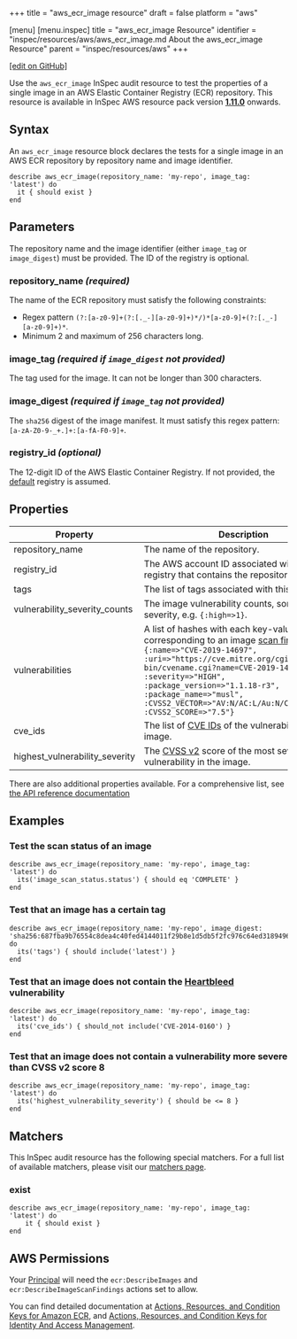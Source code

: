 +++
title = "aws_ecr_image resource"
draft = false
platform = "aws"

[menu]
  [menu.inspec]
    title = "aws_ecr_image Resource"
    identifier = "inspec/resources/aws/aws_ecr_image.md About the aws_ecr_image Resource"
    parent = "inspec/resources/aws"
+++

[\[edit on GitHub\]](https://github.com/inspec/inspec/blob/master/docs-chef-io/content/inspec/resources/aws_ecr_image.md)

Use the `aws_ecr_image` InSpec audit resource to test the properties of a single image in an AWS Elastic Container Registry (ECR) repository.
This resource is available in InSpec AWS resource pack version **[1.11.0](https://github.com/inspec/inspec-aws/releases/tag/v1.11.0)** onwards.

## Syntax

An `aws_ecr_image` resource block declares the tests for a single image in an AWS ECR repository by repository name and image identifier.

    describe aws_ecr_image(repository_name: 'my-repo', image_tag: 'latest') do
      it { should exist }
    end

## Parameters

The repository name and the image identifier (either `image_tag` or `image_digest`) must be provided. The ID of the registry is optional.

### repository_name _(required)_

The name of the ECR repository must satisfy the following constraints:

- Regex pattern `(?:[a-z0-9]+(?:[._-][a-z0-9]+)*/)*[a-z0-9]+(?:[._-][a-z0-9]+)*`.
- Minimum 2 and maximum of 256 characters long.

### image_tag _(required if `image_digest` not provided)_

The tag used for the image. It can not be longer than 300 characters.

### image_digest _(required if `image_tag` not provided)_

The `sha256` digest of the image manifest. It must satisfy this regex pattern: `[a-zA-Z0-9-_+.]+:[a-fA-F0-9]+`.

### registry_id _(optional)_

The 12-digit ID of the AWS Elastic Container Registry. If not provided, the [default](https://docs.aws.amazon.com/AmazonECR/latest/APIReference/API_DescribeRepositories.html) registry is assumed.

## Properties

| Property                       | Description                                                                                                                                                                                                                                                                                                                                                                                                                  |
| ------------------------------ | ---------------------------------------------------------------------------------------------------------------------------------------------------------------------------------------------------------------------------------------------------------------------------------------------------------------------------------------------------------------------------------------------------------------------------- |
| repository_name                | The name of the repository.                                                                                                                                                                                                                                                                                                                                                                                                  |
| registry_id                    | The AWS account ID associated with the registry that contains the repository.                                                                                                                                                                                                                                                                                                                                                |
| tags                           | The list of tags associated with this image.                                                                                                                                                                                                                                                                                                                                                                                 |
| vulnerability_severity_counts  | The image vulnerability counts, sorted by severity, e.g. `{:high=>1}`.                                                                                                                                                                                                                                                                                                                                                       |
| vulnerabilities                | A list of hashes with each key-value pair corresponding to an image [scan findings](https://docs.aws.amazon.com/AmazonECR/latest/APIReference/API_ImageScanFinding.html). E.g. `{:name=>"CVE-2019-14697", :uri=>"https://cve.mitre.org/cgi-bin/cvename.cgi?name=CVE-2019-14697", :severity=>"HIGH", :package_version=>"1.1.18-r3", :package_name=>"musl", :CVSS2_VECTOR=>"AV:N/AC:L/Au:N/C:P/I:P/A:P", :CVSS2_SCORE=>"7.5"}` |
| cve_ids                        | The list of [CVE IDs](https://cve.mitre.org/cve/identifiers/) of the vulnerabilities in the image.                                                                                                                                                                                                                                                                                                                           |
| highest_vulnerability_severity | The [CVSS v2](https://www.first.org/cvss/v2/guide) score of the most severe vulnerability in the image.                                                                                                                                                                                                                                                                                                                      |

There are also additional properties available. For a comprehensive list, see [the API reference documentation](https://docs.aws.amazon.com/AmazonECR/latest/APIReference/API_ImageDetail.html)

## Examples

### Test the scan status of an image

    describe aws_ecr_image(repository_name: 'my-repo', image_tag: 'latest') do
      its('image_scan_status.status') { should eq 'COMPLETE' }
    end

### Test that an image has a certain tag

    describe aws_ecr_image(repository_name: 'my-repo', image_digest: 'sha256:687fba9b76554c8dea4c40fed4144011f29b8e1d5db5f2fc976c64ed31894967') do
      its('tags') { should include('latest') }
    end

### Test that an image does not contain the [Heartbleed](https://heartbleed.com/) vulnerability

    describe aws_ecr_image(repository_name: 'my-repo', image_tag: 'latest') do
      its('cve_ids') { should_not include('CVE-2014-0160') }
    end

### Test that an image does not contain a vulnerability more severe than CVSS v2 score 8

    describe aws_ecr_image(repository_name: 'my-repo', image_tag: 'latest') do
      its('highest_vulnerability_severity') { should be <= 8 }
    end

## Matchers

This InSpec audit resource has the following special matchers. For a full list of available matchers, please visit our [matchers page](/inspec/matchers/).

### exist

    describe aws_ecr_image(repository_name: 'my-repo', image_tag: 'latest') do
        it { should exist }
    end

## AWS Permissions

Your [Principal](https://docs.aws.amazon.com/IAM/latest/UserGuide/intro-structure.html#intro-structure-principal)
will need the `ecr:DescribeImages` and `ecr:DescribeImageScanFindings` actions set to allow.

You can find detailed documentation at
[Actions, Resources, and Condition Keys for Amazon ECR](https://docs.aws.amazon.com/AmazonECR/latest/APIReference/API_Operations.html),
and [Actions, Resources, and Condition Keys for Identity And Access Management](https://docs.aws.amazon.com/IAM/latest/UserGuide/list_identityandaccessmanagement.html).
